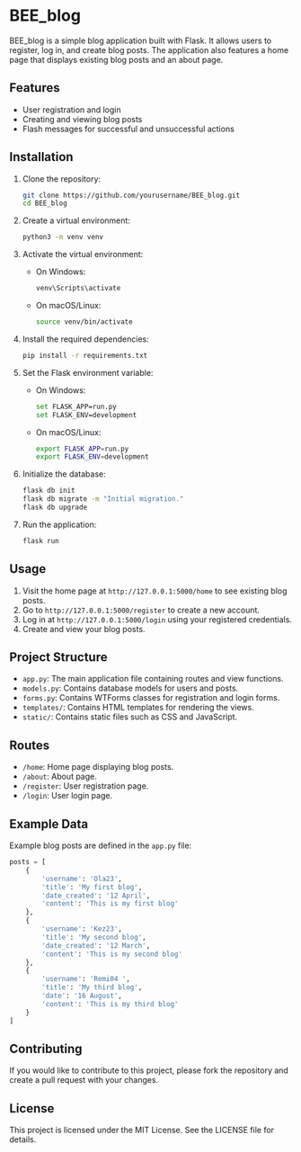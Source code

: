 # BEE_blog

BEE_blog is a simple blog application built with Flask. It allows users to register, log in, and create blog posts. The application also features a home page that displays existing blog posts and an about page.

## Features

- User registration and login
- Creating and viewing blog posts
- Flash messages for successful and unsuccessful actions

## Installation

1. Clone the repository:
    ```bash
    git clone https://github.com/yourusername/BEE_blog.git
    cd BEE_blog
    ```

2. Create a virtual environment:
    ```bash
    python3 -m venv venv
    ```

3. Activate the virtual environment:
    - On Windows:
        ```bash
        venv\Scripts\activate
        ```
    - On macOS/Linux:
        ```bash
        source venv/bin/activate
        ```

4. Install the required dependencies:
    ```bash
    pip install -r requirements.txt
    ```

5. Set the Flask environment variable:
    - On Windows:
        ```bash
        set FLASK_APP=run.py
        set FLASK_ENV=development
        ```
    - On macOS/Linux:
        ```bash
        export FLASK_APP=run.py
        export FLASK_ENV=development
        ```

6. Initialize the database:
    ```bash
    flask db init
    flask db migrate -m "Initial migration."
    flask db upgrade
    ```

7. Run the application:
    ```bash
    flask run
    ```

## Usage

1. Visit the home page at `http://127.0.0.1:5000/home` to see existing blog posts.
2. Go to `http://127.0.0.1:5000/register` to create a new account.
3. Log in at `http://127.0.0.1:5000/login` using your registered credentials.
4. Create and view your blog posts.

## Project Structure

- `app.py`: The main application file containing routes and view functions.
- `models.py`: Contains database models for users and posts.
- `forms.py`: Contains WTForms classes for registration and login forms.
- `templates/`: Contains HTML templates for rendering the views.
- `static/`: Contains static files such as CSS and JavaScript.

## Routes

- `/home`: Home page displaying blog posts.
- `/about`: About page.
- `/register`: User registration page.
- `/login`: User login page.

## Example Data

Example blog posts are defined in the `app.py` file:

```python
posts = [
    {
        'username': 'Ola23',
        'title': 'My first blog',
        'date_created': '12 April',
        'content': 'This is my first blog'
    },
    {
        'username': 'Kez23',
        'title': 'My second blog',
        'date_created': '12 March',
        'content': 'This is my second blog'
    },
    {
        'username': 'Remi04 ',
        'title': 'My third blog',
        'date': '16 August',
        'content': 'This is my third blog'
    }
]
```

## Contributing
If you would like to contribute to this project, please fork the repository and create a pull request with your changes.

## License
This project is licensed under the MIT License. See the LICENSE file for details.
